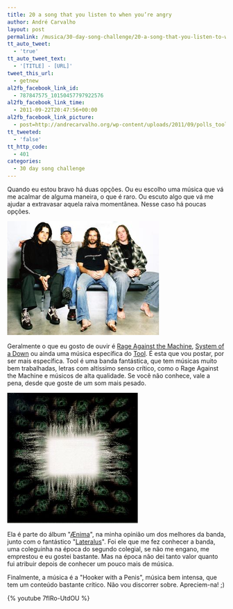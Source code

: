 ```yaml
---
title: 20 a song that you listen to when you’re angry
author: André Carvalho
layout: post
permalink: /musica/30-day-song-challenge/20-a-song-that-you-listen-to-when-you%e2%80%99re-angry/
tt_auto_tweet:
  - 'true'
tt_auto_tweet_text:
  - '[TITLE] - [URL]'
tweet_this_url:
  - getnew
al2fb_facebook_link_id:
  - 787847575_10150457797922576
al2fb_facebook_link_time:
  - 2011-09-22T20:47:56+00:00
al2fb_facebook_link_picture:
  - post=http://andrecarvalho.org/wp-content/uploads/2011/09/polls_tool_band_picture1_5644_578930_answer_1_xlarge.jpeg
tt_tweeted:
  - 'false'
tt_http_code:
  - 401
categories:
  - 30 day song challenge
---
```


Quando eu estou bravo há duas opções. Ou eu escolho uma música que vá me acalmar de alguma maneira, o que é raro. Ou escuto algo que vá me ajudar a extravasar aquela raiva momentânea. Nesse caso há poucas opções.

![Tool](/wp-content/uploads/2011/09/polls_tool_band_picture1_5644_578930_answer_1_xlarge.jpeg)

Geralmente o que eu gosto de ouvir é [Rage Against the Machine](http://en.wikipedia.org/wiki/Rage_Against_the_Machine), [System of a Down](http://en.wikipedia.org/wiki/System_of_a_Down) ou ainda uma música específica do [Tool](http://en.wikipedia.org/wiki/Tool_(band)). É esta que vou postar, por ser mais específica. Tool é uma banda fantástica, que tem músicas muito bem trabalhadas, letras com altíssimo senso crítico, como o Rage Against the Machine e músicos de alta qualidade. Se você não conhece, vale a pena, desde que goste de um som mais pesado.

![Tool - Aenima](/wp-content/uploads/2011/09/Aenima.jpg)

Ela é parte do álbum "[Ænima](http://en.wikipedia.org/wiki/Ænima)", na minha opinião um dos melhores da banda, junto com o fantástico "[Lateralus](http://en.wikipedia.org/wiki/Lateralus)". Foi ele que me fez conhecer a banda, uma coleguinha na época do segundo colegial, se não me engano, me emprestou e eu gostei bastante. Mas na época não dei tanto valor quanto fui atribuir depois de conhecer um pouco mais de música.

Finalmente, a música é a "Hooker with a Penis", música bem intensa, que tem um conteúdo bastante crítico. Não vou discorrer sobre. Apreciem-na! ;)

{% youtube 7fIRo-UtdOU %}

